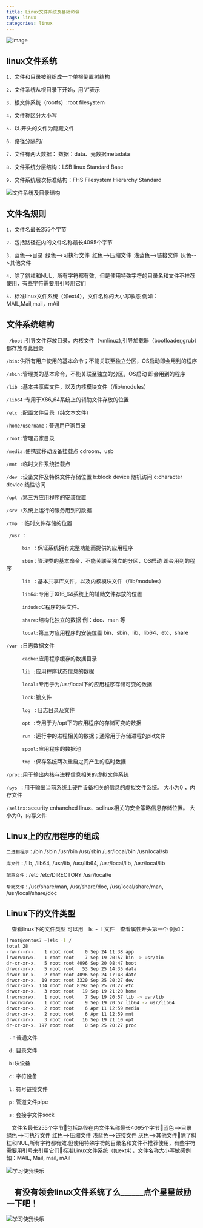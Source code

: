 ```yaml
---
title: Linux文件系统及基础命令
tags: linux
categories: linux
---
```

![image](https://pic.qqtn.com/up/2015-12/2015122916441714265.jpg)
## linux文件系统

`1.`&ensp;文件和目录被组织成一个单根倒置树结构

`2.`&ensp;文件系统从根目录下开始，用“/”表示

`3.`&ensp;根文件系统（rootfs）:root filesystem

`4.`&ensp;文件称区分大小写

`5.`&ensp;以.开头的文件为隐藏文件

`6.`&ensp;路径分隔的/

`7.`&ensp;文件有两大数据：
          数据：data、元数据metadata

`8.`&ensp;文件系统分层结构：LSB linux Standard Base

`9.`&ensp;文件系统层次标准结构：FHS Filesystem Hierarchy Standard

![文件系统及目录结构](https://i04picsos.sogoucdn.com/eec1672eeec507f1)

## 文件名规则
`1.`&ensp;文件名最长255个字节

`2.`&ensp;包括路径在内的文件名称最长4095个字节

`3.`&ensp;蓝色-->目录&ensp;绿色-->可执行文件&ensp;红色-->压缩文件&ensp;浅蓝色-->链接文件&ensp;灰色-->其他文件

`4.`&ensp;除了斜杠和NUL，所有字符都有效，但是使用特殊字符的目录名和文件不推荐使用，有些字符需要用引号用它们

`5.`&ensp;标准linux文件系统（如ext4），文件名称的大小写敏感
例如：MAIL,Mail,mail，mAil

## 文件系统结构
` /boot:`引导文件存放目录，内核文件（vmlinuz),引导加载器（bootloader,grub）都存放与此目录

`/bin:`供所有用户使用的基本命令；不能关联至独立分区，OS启动即会用到的程序

`/sbin:`管理类的基本命令，不能关联至独立的分区，OS启动 即会用到的程序

`/lib :`基本共享库文件，以及内核模块文件（/lib/modules）

`/lib64:`专用于X86_64系统上的辅助文件存放的位置

`/etc :`配置文件目录（纯文本文件）

`/home/username：`普通用户家目录

`/root:`管理员家目录

`/media:`便携式移动设备挂载点  cdroom、usb

`/mnt :`临时文件系统挂载点

`/dev :`设备文件及特殊文件存储位置    b:block device 随机访问   c:character device 线性访问

`/opt :`第三方应用程序的安装位置

`/srv :`系统上运行的服务用到的数据

`/tmp ：`临时文件存储的位置

` /usr ：`

&ensp;&ensp;&ensp;&ensp;&ensp;&ensp;`bin ：`保证系统拥有完整功能而提供的应用程序

&ensp;&ensp;&ensp;&ensp;&ensp;&ensp;`sbin：`管理类的基本命令，不能关联至独立的分区，OS启动 即会用到的程序

&ensp;&ensp;&ensp;&ensp;&ensp;&ensp;`lib ：`基本共享库文件，以及内核模块文件（/lib/modules）

&ensp;&ensp;&ensp;&ensp;&ensp;&ensp;`lib64:`专用于X86_64系统上的辅助文件存放的位置

&ensp;&ensp;&ensp;&ensp;&ensp;&ensp;`indude:`C程序的头文件。

&ensp;&ensp;&ensp;&ensp;&ensp;&ensp;`share:`结构化独立的数据  例：doc、man 等

&ensp;&ensp;&ensp;&ensp;&ensp;&ensp;`local:`第三方应用程序的安装位置  bin、sbin、lib、lib64、etc、share

`/var :`日志数据文件

&ensp;&ensp;&ensp;&ensp;&ensp;&ensp;`cache:`应用程序缓存的数据目录

&ensp;&ensp;&ensp;&ensp;&ensp;&ensp;`lib :`应用程序状态信息的数据

&ensp;&ensp;&ensp;&ensp;&ensp;&ensp;`local:`专用于为/usr/local下的应用程序存储可变的数据

&ensp;&ensp;&ensp;&ensp;&ensp;&ensp;`lock:`锁文件

&ensp;&ensp;&ensp;&ensp;&ensp;&ensp;`log ：`日志目录及文件

&ensp;&ensp;&ensp;&ensp;&ensp;&ensp;`opt :`专用于为/opt下的应用程序的存储可变的数据

&ensp;&ensp;&ensp;&ensp;&ensp;&ensp;`run :`运行中的进程相关的数据；通常用于存储进程的pid文件

&ensp;&ensp;&ensp;&ensp;&ensp;&ensp;`spool:`应用程序的数据池

&ensp;&ensp;&ensp;&ensp;&ensp;&ensp;`tmp :`保存系统两次重启之间产生的临时数据

`/proc:`用于输出内核与进程信息相关的虚拟文件系统

`/sys ：`用于输出当前系统上硬件设备相关的信息的虚拟文件系统。   大小为0 ，内存文件

`/selinx:`security enhanched linux、selinux相关的安全策略信息存储位置。 大小为0，内存文件

## Linux上的应用程序的组成

`二进制程序：`/bin /sbin /usr/bin /usr/sbin /usr/local/bin /usr/local/sb

`库文件：`/lib, /lib64, /usr/lib, /usr/lib64, /usr/local/lib, /usr/local/lib

`配置文件：`/etc /etc/DIRECTORY /usr/local/e

`帮助文件：`/usr/share/man, /usr/share/doc, /usr/local/share/man, 
/usr/local/share/doc


## Linux下的文件类型
&ensp;&ensp;查看linux下的文件类型 可以用&ensp;&ensp;ls&ensp;-&ensp;l&ensp;文件&ensp;&ensp;查看属性开头第一个 例如：
```bash
[root@centos7 ~]#ls -l /
total 28
-rw-r--r--.   1 root root    0 Sep 24 11:38 app
lrwxrwxrwx.   1 root root    7 Sep 19 20:57 bin -> usr/bin
dr-xr-xr-x.   5 root root 4096 Sep 20 08:47 boot
drwxr-xr-x.   5 root root   53 Sep 25 14:35 data
drwxr-xr-x.   2 root root 4096 Sep 24 17:48 date
drwxr-xr-x.  19 root root 3320 Sep 25 20:27 dev
drwxr-xr-x. 134 root root 8192 Sep 25 20:27 etc
drwxr-xr-x.   3 root root   19 Sep 19 21:20 home
lrwxrwxrwx.   1 root root    7 Sep 19 20:57 lib -> usr/lib
lrwxrwxrwx.   1 root root    9 Sep 19 20:57 lib64 -> usr/lib64
drwxr-xr-x.   2 root root    6 Apr 11 12:59 media
drwxr-xr-x.   2 root root    6 Apr 11 12:59 mnt
drwxr-xr-x.   3 root root   16 Sep 19 21:10 opt
dr-xr-xr-x. 197 root root    0 Sep 25 20:27 proc
````
&ensp;`-：`普通文件

&ensp;`d:` 目录文件

&ensp;`b:`块设备

&ensp;`c:` 字符设备

&ensp;`l:` 符号链接文件

&ensp;`p:` 管道文件pipe

&ensp;`s:` 套接字文件sock

&ensp;&ensp;文件名最长255个字节包括路径在内文件名称最长4095个字节蓝色-->目录 绿色-->可执行文件 红色-->压缩文件 浅蓝色-->链接文件 灰色-->其他文件除了斜杠和NUL,所有字符都有效.但使用特殊字符的目录名和文件不推荐使用，有些字符需要用引号来引用它们标准Linux文件系统（如ext4），文件名称大小写敏感例如：MAIL, Mail, mail, mAil

![学习使我快乐](https://pic.qqtn.com/up/2016-8/14720010336501371.gif)

## &ensp;&ensp;有没有领会linux文件系统了么______点个星星鼓励一下吧！

![学习使我快乐](https://pic.qqtn.com/up/2016-8/2016082409143614155.gif)